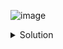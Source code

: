 
![image](https://github.com/charan-happy/DevopsWithCharan/assets/89054489/ea446d47-0e89-4542-a88b-201e38ff93aa)

<details><summary>Solution </summary>The error message you're encountering is related to Git. It indicates that there was an unexpected disconnect while reading a sideband packet during a `fetch-pack` operation. This can happen due to network issues, server misconfiguration, or other factors.

Here are some steps you can try to troubleshoot this issue:

1. **Check Network Connection:**
   Ensure that your internet connection is stable. Sometimes, intermittent network issues can cause disconnects during Git operations.

2. **Retry the Operation:**
   Try running the same Git command again. It's possible that the issue was temporary and won't occur on subsequent attempts.

3. **Check Repository URL:**
   Verify that the repository URL you're using is correct. If it's a remote repository, ensure that the URL points to the correct location.

4. **Update Git:**
   Make sure you're using an up-to-date version of Git. You can update Git by running:
   ```
   git update
   ```

5. **Check Server Configuration:**
   If you're fetching from a remote repository, check the server-side configuration (e.g., SSH keys, access permissions) to ensure everything is set up correctly.

6. **Increase Buffer Size:**
   You can try increasing the buffer size for Git by setting the `http.postBuffer` configuration:
   ```
   git config --global http.postBuffer 524288000
   ```
   Adjust the value as needed.

Remember to replace the specific Git command with the one you're using. If the issue persists, consider seeking help from Git forums or your team members. 😊/details>

